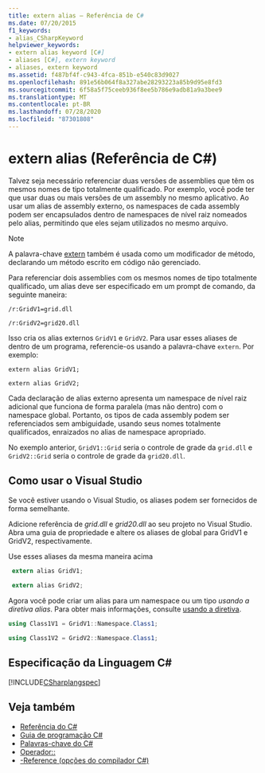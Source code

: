 ```yaml
---
title: extern alias – Referência de C#
ms.date: 07/20/2015
f1_keywords:
- alias_CSharpKeyword
helpviewer_keywords:
- extern alias keyword [C#]
- aliases [C#], extern keyword
- aliases, extern keyword
ms.assetid: f487bf4f-c943-4fca-851b-e540c83d9027
ms.openlocfilehash: 891e56b064f8a327abe28293223a85b9d95e8fd3
ms.sourcegitcommit: 6f58a5f75ceeb936f8ee5b786e9adb81a9a3bee9
ms.translationtype: MT
ms.contentlocale: pt-BR
ms.lasthandoff: 07/28/2020
ms.locfileid: "87301808"
---
```

# <a name="extern-alias-c-reference"></a>extern alias (Referência de C#)
Talvez seja necessário referenciar duas versões de assemblies que têm os mesmos nomes de tipo totalmente qualificado. Por exemplo, você pode ter que usar duas ou mais versões de um assembly no mesmo aplicativo. Ao usar um alias de assembly externo, os namespaces de cada assembly podem ser encapsulados dentro de namespaces de nível raiz nomeados pelo alias, permitindo que eles sejam utilizados no mesmo arquivo.  
  
> [!NOTE]
> A palavra-chave [extern](./extern.md) também é usada como um modificador de método, declarando um método escrito em código não gerenciado.  
  
 Para referenciar dois assemblies com os mesmos nomes de tipo totalmente qualificado, um alias deve ser especificado em um prompt de comando, da seguinte maneira:  
  
 `/r:GridV1=grid.dll`  
  
 `/r:GridV2=grid20.dll`  
  
 Isso cria os alias externos `GridV1` e `GridV2`. Para usar esses aliases de dentro de um programa, referencie-os usando a palavra-chave `extern`. Por exemplo:  
  
 `extern alias GridV1;`  
  
 `extern alias GridV2;`  
  
 Cada declaração de alias externo apresenta um namespace de nível raiz adicional que funciona de forma paralela (mas não dentro) com o namespace global. Portanto, os tipos de cada assembly podem ser referenciados sem ambiguidade, usando seus nomes totalmente qualificados, enraizados no alias de namespace apropriado.  
  
 No exemplo anterior, `GridV1::Grid` seria o controle de grade da `grid.dll` e `GridV2::Grid` seria o controle de grade da `grid20.dll`.  
  
## <a name="using-visual-studio"></a>Como usar o Visual Studio

Se você estiver usando o Visual Studio, os aliases podem ser fornecidos de forma semelhante.

Adicione referência de *grid.dll* e *grid20.dll* ao seu projeto no Visual Studio. Abra uma guia de propriedade e altere os aliases de global para GridV1 e GridV2, respectivamente.

Use esses aliases da mesma maneira acima

```csharp
 extern alias GridV1;  
  
 extern alias GridV2;  
```

Agora você pode criar um alias para um namespace ou um tipo *usando a diretiva alias*. Para obter mais informações, consulte [usando a diretiva](using-directive.md).

```csharp
using Class1V1 = GridV1::Namespace.Class1;

using Class1V2 = GridV2::Namespace.Class1;
```

## <a name="c-language-specification"></a>Especificação da Linguagem C#  
 [!INCLUDE[CSharplangspec](~/includes/csharplangspec-md.md)]  
  
## <a name="see-also"></a>Veja também

- [Referência do C#](../index.md)
- [Guia de programação C#](../../programming-guide/index.md)
- [Palavras-chave do C#](./index.md)
- [Operador::](../operators/namespace-alias-qualifier.md)
- [-Reference (opções do compilador C#)](../compiler-options/reference-compiler-option.md)
